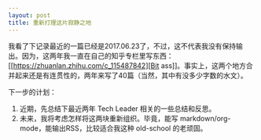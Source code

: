 ```yaml
---
layout: post
title: 重新打理这片寂静之地
---
```


我看了下记录最近的一篇已经是2017.06.23了，不过，这不代表我没有保持输出。因为，这两年我一直在自己的知乎专栏里写东西：[[https://zhuanlan.zhihu.com/c_115487842][Bit ass]]。事实上，这两个地方合并起来还是有连贯性的，两年来写了40篇（当然，其中有没多少字数的水文）。


下一步的计划：
1. 近期，先总结下最近两年 Tech Leader 相关的一些总结和反思。
2. 未来，我将考虑怎样将这两块重新组织。毕竟，能写 markdown/org-mode，能输出RSS，比较适合我这种 old-school 的老顽固。





